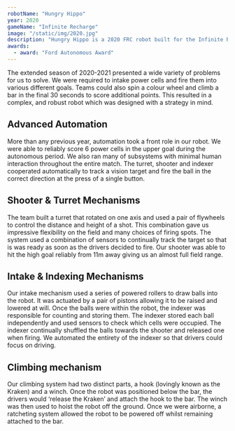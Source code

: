 ```yaml
---
robotName: "Hungry Hippo"
year: 2020
gameName: "Infinite Recharge"
image: "/static/img/2020.jpg"
description: "Hungry Hippo is a 2020 FRC robot built for the Infinite Recharge challenge, combining precision autonomous shooting with a robust tank-drive cycle. "
awards:
  - award: "Ford Autonomous Award"
---
```


The extended season of 2020-2021 presented a wide variety of problems for us to solve. We were required to intake power cells and fire them into various different goals. Teams could also spin a colour wheel and climb a bar in the final 30 seconds to score additional points. This resulted in a complex, and robust robot which was designed with a strategy in mind. 

## Advanced Automation

More than any previous year, automation took a front role in our robot. We were able to reliably score 6 power cells in the upper goal during the autonomous period. We also ran many of subsystems with minimal human interaction throughout the entire match. The turret, shooter and indexer cooperated automatically to track a vision target and fire the ball in the correct direction at the press of a single button.

## Shooter & Turret Mechanisms

The team built a turret that rotated on one axis and used a pair of flywheels to control the distance and height of a shot. This combination gave us impressive flexibility on the field and many choices of firing spots. The system used a combination of sensors to continually track the target so that is was ready as soon as the drivers decided to fire. Our shooter was able to hit the high goal reliably from 11m away giving us an almost full field range.

## Intake & Indexing Mechanisms

Our intake mechanism used a series of powered rollers to draw balls into the robot. It was actuated by a pair of pistons allowing it to be raised and lowered at will. Once the balls were within the robot, the indexer was responsible for counting and storing them. The indexer stored each ball independently and used sensors to check which cells were occupied. The indexer continually shuffled the balls towards the shooter and released one when firing. We automated the entirety of the indexer so that drivers could focus on driving.

## Climbing mechanism

Our climbing system had two distinct parts, a hook (lovingly known as the Kraken) and a winch. Once the robot was positioned below the bar, the drivers would ‘release the Kraken’ and attach the hook to the bar. The winch was then used to hoist the robot off the ground. Once we were airborne, a ratcheting system allowed the robot to be powered off whilst remaining attached to the bar.
